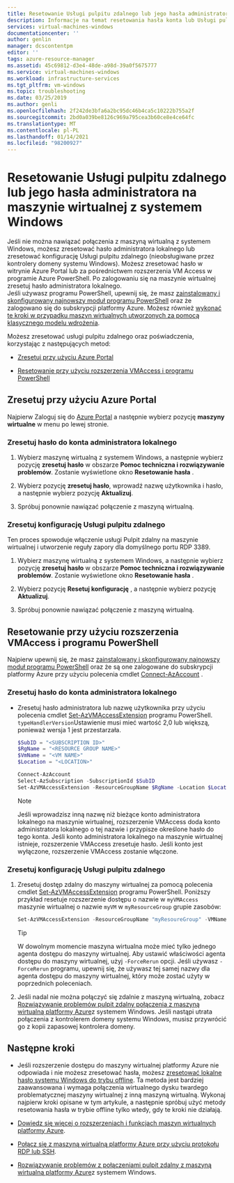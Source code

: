 ```yaml
---
title: Resetowanie Usługi pulpitu zdalnego lub jego hasła administratora na maszynie wirtualnej z systemem Windows | Microsoft Docs
description: Informacje na temat resetowania hasła konta lub Usługi pulpitu zdalnego na maszynie wirtualnej z systemem Windows przy użyciu Azure Portal lub Azure PowerShell.
services: virtual-machines-windows
documentationcenter: ''
author: genlin
manager: dcscontentpm
editor: ''
tags: azure-resource-manager
ms.assetid: 45c69812-d3e4-48de-a98d-39a0f5675777
ms.service: virtual-machines-windows
ms.workload: infrastructure-services
ms.tgt_pltfrm: vm-windows
ms.topic: troubleshooting
ms.date: 03/25/2019
ms.author: genli
ms.openlocfilehash: 2f242de3bfa6a2bc95dc46b4ca5c10222b755a2f
ms.sourcegitcommit: 2bd0a039be8126c969a795cea3b60ce8e4ce64fc
ms.translationtype: MT
ms.contentlocale: pl-PL
ms.lasthandoff: 01/14/2021
ms.locfileid: "98200927"
---
```

# <a name="reset-remote-desktop-services-or-its-administrator-password-in-a-windows-vm"></a>Resetowanie Usługi pulpitu zdalnego lub jego hasła administratora na maszynie wirtualnej z systemem Windows
Jeśli nie można nawiązać połączenia z maszyną wirtualną z systemem Windows, możesz zresetować hasło administratora lokalnego lub zresetować konfigurację Usługi pulpitu zdalnego (nieobsługiwane przez kontrolery domeny systemu Windows). Możesz zresetować hasło w witrynie Azure Portal lub za pośrednictwem rozszerzenia VM Access w programie Azure PowerShell. Po zalogowaniu się na maszynie wirtualnej zresetuj hasło administratora lokalnego.  
Jeśli używasz programu PowerShell, upewnij się, że masz [zainstalowany i skonfigurowany najnowszy moduł programu PowerShell](/powershell/azure/) oraz że zalogowano się do subskrypcji platformy Azure. Możesz również [wykonać te kroki w przypadku maszyn wirtualnych utworzonych za pomocą klasycznego modelu wdrożenia](/previous-versions/azure/virtual-machines/windows/classic/reset-rdp).

Możesz zresetować usługi pulpitu zdalnego oraz  poświadczenia, korzystając z następujących metod:

- [Zresetuj przy użyciu Azure Portal](#reset-by-using-the-azure-portal)

- [Resetowanie przy użyciu rozszerzenia VMAccess i programu PowerShell](#reset-by-using-the-vmaccess-extension-and-powershell)

## <a name="reset-by-using-the-azure-portal"></a>Zresetuj przy użyciu Azure Portal

Najpierw Zaloguj się do [Azure Portal](https://portal.azure.com) a następnie wybierz pozycję **maszyny wirtualne** w menu po lewej stronie. 

### <a name="reset-the-local-administrator-account-password"></a>**Zresetuj hasło do konta administratora lokalnego**

1. Wybierz maszynę wirtualną z systemem Windows, a następnie wybierz pozycję **zresetuj hasło** w obszarze **Pomoc techniczna i rozwiązywanie problemów**. Zostanie wyświetlone okno **Resetowanie hasła** .

2. Wybierz pozycję **zresetuj hasło**, wprowadź nazwę użytkownika i hasło, a następnie wybierz pozycję **Aktualizuj**. 

3. Spróbuj ponownie nawiązać połączenie z maszyną wirtualną.

### <a name="reset-the-remote-desktop-services-configuration"></a>**Zresetuj konfigurację Usługi pulpitu zdalnego**

Ten proces spowoduje włączenie usługi Pulpit zdalny na maszynie wirtualnej i utworzenie reguły zapory dla domyślnego portu RDP 3389.

1. Wybierz maszynę wirtualną z systemem Windows, a następnie wybierz pozycję **zresetuj hasło** w obszarze **Pomoc techniczna i rozwiązywanie problemów**. Zostanie wyświetlone okno **Resetowanie hasła** . 

2. Wybierz pozycję **Resetuj konfigurację** , a następnie wybierz pozycję **Aktualizuj**. 

3. Spróbuj ponownie nawiązać połączenie z maszyną wirtualną.

## <a name="reset-by-using-the-vmaccess-extension-and-powershell"></a>Resetowanie przy użyciu rozszerzenia VMAccess i programu PowerShell

Najpierw upewnij się, że masz [zainstalowany i skonfigurowany najnowszy moduł programu PowerShell](/powershell/azure/) oraz że są one zalogowane do subskrypcji platformy Azure przy użyciu polecenia cmdlet [Connect-AzAccount](/powershell/module/az.accounts/connect-azaccount) .

### <a name="reset-the-local-administrator-account-password"></a>**Zresetuj hasło do konta administratora lokalnego**

- Zresetuj hasło administratora lub nazwę użytkownika przy użyciu polecenia cmdlet [Set-AzVMAccessExtension](/powershell/module/az.compute/set-azvmaccessextension) programu PowerShell. `typeHandlerVersion`Ustawienie musi mieć wartość 2,0 lub większą, ponieważ wersja 1 jest przestarzała. 

    ```powershell
    $SubID = "<SUBSCRIPTION ID>" 
    $RgName = "<RESOURCE GROUP NAME>" 
    $VmName = "<VM NAME>" 
    $Location = "<LOCATION>" 
 
    Connect-AzAccount 
    Select-AzSubscription -SubscriptionId $SubID 
    Set-AzVMAccessExtension -ResourceGroupName $RgName -Location $Location -VMName $VmName -Credential (get-credential) -typeHandlerVersion "2.0" -Name VMAccessAgent 
    ```

    > [!NOTE] 
    > Jeśli wprowadzisz inną nazwę niż bieżące konto administratora lokalnego na maszynie wirtualnej, rozszerzenie VMAccess doda konto administratora lokalnego o tej nazwie i przypisze określone hasło do tego konta. Jeśli konto administratora lokalnego na maszynie wirtualnej istnieje, rozszerzenie VMAccess zresetuje hasło. Jeśli konto jest wyłączone, rozszerzenie VMAccess zostanie włączone.

### <a name="reset-the-remote-desktop-services-configuration"></a>**Zresetuj konfigurację Usługi pulpitu zdalnego**

1. Zresetuj dostęp zdalny do maszyny wirtualnej za pomocą polecenia cmdlet [Set-AzVMAccessExtension](/powershell/module/az.compute/set-azvmaccessextension) programu PowerShell. Poniższy przykład resetuje rozszerzenie dostępu o nazwie w `myVMAccess` maszynie wirtualnej o nazwie `myVM` w `myResourceGroup` grupie zasobów:

    ```powershell
    Set-AzVMAccessExtension -ResourceGroupName "myResoureGroup" -VMName "myVM" -Name "myVMAccess" -Location WestUS -typeHandlerVersion "2.0" -ForceRerun
    ```

    > [!TIP]
    > W dowolnym momencie maszyna wirtualna może mieć tylko jednego agenta dostępu do maszyny wirtualnej. Aby ustawić właściwości agenta dostępu do maszyny wirtualnej, użyj `-ForceRerun` opcji. Jeśli używasz `-ForceRerun` programu, upewnij się, że używasz tej samej nazwy dla agenta dostępu do maszyny wirtualnej, który może zostać użyty w poprzednich poleceniach.

1. Jeśli nadal nie można połączyć się zdalnie z maszyną wirtualną, zobacz [Rozwiązywanie problemów pulpit zdalny połączenia z maszyną wirtualną platformy Azure](troubleshoot-rdp-connection.md)z systemem Windows. Jeśli nastąpi utrata połączenia z kontrolerem domeny systemu Windows, musisz przywrócić go z kopii zapasowej kontrolera domeny.

## <a name="next-steps"></a>Następne kroki

- Jeśli rozszerzenie dostępu do maszyny wirtualnej platformy Azure nie odpowiada i nie możesz zresetować hasła, możesz [zresetować lokalne hasło systemu Windows do trybu offline](reset-local-password-without-agent.md). Ta metoda jest bardziej zaawansowana i wymaga połączenia wirtualnego dysku twardego problematycznej maszyny wirtualnej z inną maszyną wirtualną. Wykonaj najpierw kroki opisane w tym artykule, a następnie spróbuj użyć metody resetowania hasła w trybie offline tylko wtedy, gdy te kroki nie działają.

- [Dowiedz się więcej o rozszerzeniach i funkcjach maszyn wirtualnych platformy Azure](../extensions/features-windows.md).

- [Połącz się z maszyną wirtualną platformy Azure przy użyciu protokołu RDP lub SSH](/previous-versions/azure/dn535788(v=azure.100)).

- [Rozwiązywanie problemów z połączeniami pulpit zdalny z maszyną wirtualną platformy Azure](troubleshoot-rdp-connection.md)z systemem Windows.
